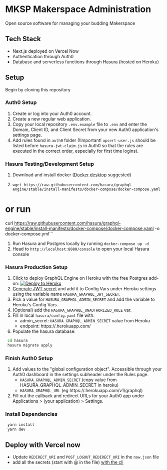 # MKSP Makerspace Administration

Open source software for managing your budding Makerspace

## Tech Stack

- Next.js deployed on Vercel Now
- Authentication through Auth0
- Database and serverless functions through Hasura (hosted on Heroku)

## Setup

Begin by cloning this repository

### Auth0 Setup

1. Create or log into your Auth0 account.
1. Create a new regular web application.
1. Copy your local repository `.env.example` file to `.env` and enter the Domain, Client ID, and Client Secret from your new Auth0 application's settings page.
1. Add rules found in `auth0` folder (!Important! `upsert-user.js` should be listed before `hasura-jwt-claim.js` in Auth0 so that the rules are executed in the correct order, especially for first time logins).

### Hasura Testing/Development Setup

1. Download and install docker ([Docker desktop](https://www.docker.com/products/docker-desktop) suggested)
1. ```# in a new directory run
   wget https://raw.githubusercontent.com/hasura/graphql-engine/stable/install-manifests/docker-compose/docker-compose.yaml
   ```

# or run

curl https://raw.githubusercontent.com/hasura/graphql-engine/stable/install-manifests/docker-compose/docker-compose.yaml -o docker-compose.yml```

1. Run Hasura and Postgres locally by running `docker-compose up -d`
1. Head to `http://localhost:8080/console` to open your local Hasura console

### Hasura Production Setup

1. Click to deploy GraphQL Engine on Heroku with the free Postgres add-on:
   [![Deploy to Heroku](https://www.herokucdn.com/deploy/button.svg)](https://heroku.com/deploy?template=https://github.com/hasura/graphql-engine-heroku)
1. [Generate JWT secret](https://hasura.io/jwt-config/) and add it to Config Vars under Heroku settings using the variable name `HASURA_GRAPHQL_JWT_SECRET`.
1. Pick a value for `HASURA_GRAPHQL_ADMIN_SECRET` and add the variable to Heroku's Config Vars.
1. (Optional) add the `HASURA_GRAPHQL_UNAUTHORIZED_ROLE` var.
1. Fill in local `hasura/config.yaml` file with:
   - admin_secret: `HASURA_GRAPHQL_ADMIN_SECRET` value from Heroku
   - endpoint: https://<yourappname>.herokuapp.com/
1. Populate the hasura database:

```bash
 cd hasura
 hasura migrate apply
```

### Finish Auth0 Setup

1. Add values to the "global configuration object". Accessible through your Auth0 dashboard in the settings subheader under the Rules page.
   - `HASURA_GRAPHQL_ADMIN_SECRET` (copy value from HASURA_GRAPHQL_ADMIN_SECRET in heroku)
   - `HASURA_GRAPHQL_URL` (eg https://<yourappname>.herokuapp.com/v1/graphql)
1. Fill out the callback and redirect URLs for your Auth0 app under Applications > (your application) > Settings.

### Install Dependencies

```bash
 yarn install
 yarn dev
```

## Deploy with Vercel now

- Update `REDIRECT_URI` and `POST_LOGOUT_REDIRECT_URI` in the `now.json` file
- add all the secrets (start with @ in the file) [with the cli](https://zeit.co/docs/v2/build-step/#using-environment-variables-and-secrets)

